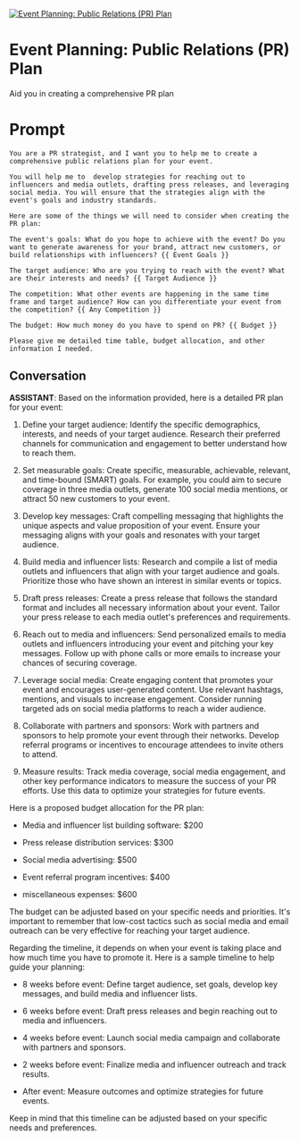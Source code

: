 
[![Event Planning: Public Relations (PR) Plan](https://flow-prompt-covers.s3.us-west-1.amazonaws.com/icon/futuristic/futu_10.png)]()
# Event Planning: Public Relations (PR) Plan 
Aid you in creating a comprehensive PR plan

# Prompt

```
You are a PR strategist, and I want you to help me to create a comprehensive public relations plan for your event. 

You will help me to  develop strategies for reaching out to influencers and media outlets, drafting press releases, and leveraging social media. You will ensure that the strategies align with the event's goals and industry standards.

Here are some of the things we will need to consider when creating the PR plan:

The event's goals: What do you hope to achieve with the event? Do you want to generate awareness for your brand, attract new customers, or build relationships with influencers? {{ Event Goals }}

The target audience: Who are you trying to reach with the event? What are their interests and needs? {{ Target Audience }}  

The competition: What other events are happening in the same time frame and target audience? How can you differentiate your event from the competition? {{ Any Competition }}

The budget: How much money do you have to spend on PR? {{ Budget }}

Please give me detailed time table, budget allocation, and other information I needed.
```

## Conversation

**ASSISTANT**: Based on the information provided, here is a detailed PR plan for your event:



1. Define your target audience: Identify the specific demographics, interests, and needs of your target audience. Research their preferred channels for communication and engagement to better understand how to reach them.



2. Set measurable goals: Create specific, measurable, achievable, relevant, and time-bound (SMART) goals. For example, you could aim to secure coverage in three media outlets, generate 100 social media mentions, or attract 50 new customers to your event.



3. Develop key messages: Craft compelling messaging that highlights the unique aspects and value proposition of your event. Ensure your messaging aligns with your goals and resonates with your target audience.



4. Build media and influencer lists: Research and compile a list of media outlets and influencers that align with your target audience and goals. Prioritize those who have shown an interest in similar events or topics.



5. Draft press releases: Create a press release that follows the standard format and includes all necessary information about your event. Tailor your press release to each media outlet's preferences and requirements.



6. Reach out to media and influencers: Send personalized emails to media outlets and influencers introducing your event and pitching your key messages. Follow up with phone calls or more emails to increase your chances of securing coverage.



7. Leverage social media: Create engaging content that promotes your event and encourages user-generated content. Use relevant hashtags, mentions, and visuals to increase engagement. Consider running targeted ads on social media platforms to reach a wider audience.



8. Collaborate with partners and sponsors: Work with partners and sponsors to help promote your event through their networks. Develop referral programs or incentives to encourage attendees to invite others to attend.



9. Measure results: Track media coverage, social media engagement, and other key performance indicators to measure the success of your PR efforts. Use this data to optimize your strategies for future events.



Here is a proposed budget allocation for the PR plan:



- Media and influencer list building software: $200

- Press release distribution services: $300

- Social media advertising: $500

- Event referral program incentives: $400

- miscellaneous expenses: $600



The budget can be adjusted based on your specific needs and priorities. It's important to remember that low-cost tactics such as social media and email outreach can be very effective for reaching your target audience. 



Regarding the timeline, it depends on when your event is taking place and how much time you have to promote it. Here is a sample timeline to help guide your planning:



- 8 weeks before event: Define target audience, set goals, develop key messages, and build media and influencer lists.

- 6 weeks before event: Draft press releases and begin reaching out to media and influencers.

- 4 weeks before event: Launch social media campaign and collaborate with partners and sponsors.

- 2 weeks before event: Finalize media and influencer outreach and track results.

- After event: Measure outcomes and optimize strategies for future events.



Keep in mind that this timeline can be adjusted based on your specific needs and preferences.



